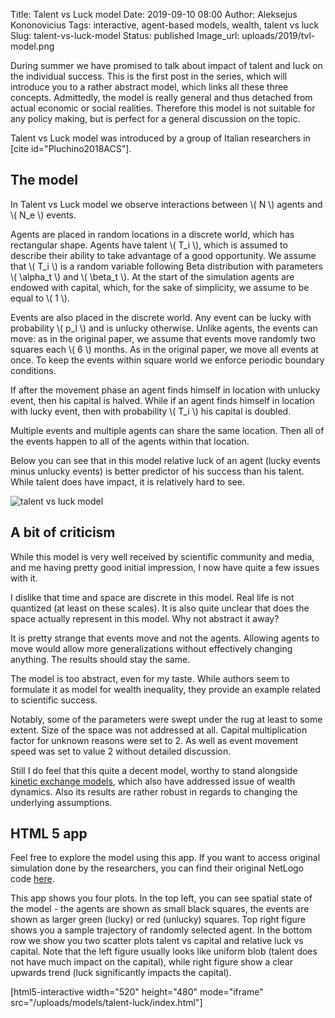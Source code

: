 Title: Talent vs Luck model
Date: 2019-09-10 08:00
Author: Aleksejus Kononovicius
Tags: interactive, agent-based models, wealth, talent vs luck
Slug: talent-vs-luck-model
Status: published
Image_url: uploads/2019/tvl-model.png

During summer we have promised to talk about impact of talent and luck on the
individual success. This is the first post in the series, which will introduce
you to a rather abstract model, which links all these three concepts.
Admittedly, the model is really general and thus detached from actual economic
or social realities. Therefore this model is not suitable for any policy making,
but is perfect for a general discussion on the topic.

Talent vs Luck model was introduced by a group of Italian researchers in
[cite id="Pluchino2018ACS"].<!--more-->

## The model

In Talent vs Luck model we observe interactions between \\\( N \\\) agents and
\\\( N\_e \\\) events.

Agents are placed in random locations in a discrete world, which has rectangular
shape. Agents have talent \\\( T\_i \\\), which is assumed to describe their
ability to take advantage of a good opportunity. We assume that \\\( T\_i \\\)
is a random variable following Beta distribution with parameters \\\( \alpha\_t \\\)
and \\\( \beta\_t \\\). At the start of the simulation agents are endowed with
capital, which, for the sake of simplicity, we assume to be equal to
\\\( 1 \\\).

Events are also placed in the discrete world. Any event can be lucky with
probability \\\( p\_l \\\) and is unlucky otherwise. Unlike agents, the events
can move: as in the original paper, we assume that events move randomly two
squares each \\\( 6 \\\) months. As in the original paper, we move all events at
once. To keep the events within square world we enforce periodic boundary
conditions.

If after the movement phase an agent finds himself in location with unlucky
event, then his capital is halved. While if an agent finds himself in location
with lucky event, then with probability \\\( T\_i \\\) his capital is doubled.

Multiple events and multiple agents can share the same location. Then all of the
events happen to all of the agents within that location.

Below you can see that in this model relative luck of an agent (lucky
events minus unlucky events) is better predictor of his success than his talent.
While talent does have impact, it is relatively hard to see.

![talent vs luck model]({static}/uploads/2019/tvl-model.png "Results of a random simulation,
which uses the default parameters.")

## A bit of criticism

While this model is very well received by scientific community and media, and
me having pretty good initial impression, I now have quite a few issues with it.

I dislike that time and space are discrete in this model. Real life is not
quantized (at least on these scales). It is also quite unclear that does the
space actually represent in this model. Why not abstract it away?

It is pretty strange that events move and not the agents. Allowing agents to
move would allow more generalizations without effectively changing anything. The
results should stay the same.

The model is too abstract, even for my taste. While authors seem to formulate it
as model for wealth inequality, they provide an example related to scientific
success.

Notably, some of the parameters were swept under the rug at least to some
extent. Size of the space was not addressed at all. Capital multiplication
factor for unknown reasons were set to 2. As well as event movement speed was
set to value 2 without detailed discussion.

Still I do feel that this quite a decent model, worthy to stand alongside
[kinetic exchange models](/tag/kinetic-models/), which also have addressed issue
of wealth dynamics. Also its results are rather robust in regards to changing
the underlying assumptions.

## HTML 5 app

Feel free to explore the model using this app. If you want to access original
simulation done by the researchers, you can find their original NetLogo code
[here](https://www.comses.net/codebases/199a298b-fe95-473e-ad39-0fd69b5ff61c/releases/1.0.0/).

This app shows you four plots. In the top left, you can see spatial state of the
model - the agents are shown as small black squares, the events are shown as
larger green (lucky) or red (unlucky) squares. Top right figure shows you a
sample trajectory of randomly selected agent. In the bottom row we show you
two scatter plots talent vs capital and relative luck vs capital. Note that the
left figure usually looks like uniform blob (talent does not have much impact
on the capital), while right figure show a clear upwards trend (luck
significantly impacts the capital).

[html5-interactive width="520" height="480" mode="iframe"
src="/uploads/models/talent-luck/index.html"]
